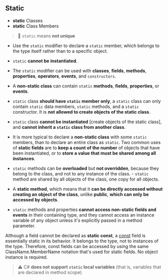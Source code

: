 ## Static

- **static** Classes
- **static** Class Members

> 📌 `static` means **not unique**




- Use the `static` modifier to declare a `static` member,  which belongs to the type itself rather than to a specific object. 
- `static` **cannot be instantiated**. 
- The `static` modifier can be used with **classes**, **fields**, **methods**, **properties**, **operators**, **events**, and `constructors`. 
- A **non-static class** can contain `static` **methods**, **fields**, **properties**, or **events**. 
- `static` class **should have `static` member only**, a `static` class can only contain `static` data members, `static` methods, and a `static` constructor. It is **not allowed to create objects of the static class**.  
- `static` class **cannot be instantiated** [create objects of the static class], and **cannot inherit a `static` class from another class**.
- It is more typical to declare a **non-static class** with some `static` members, than to declare an entire class as `static`. Two common uses of **static fields** are to **keep a count of the number** of objects that have been instantiated, or to **store a value that must be shared among all instances**.

- `static` methods can be **overloaded** but **not overridden**, because they belong to the class, and not to any instance of the class. - `static` method are shared by all objects of the class, one copy for all objects. 
- A **static method**, which means that it **can be directly accessed without creating an object of the class**, unlike **public**, **which can only be accessed by objects**.

- `static` methods and properties **cannot access non-static fields and events** in their containing type, and they cannot access an instance variable of any object unless it's explicitly passed in a method parameter.

Although a field cannot be declared as **static const**, a [const](https://docs.microsoft.com/en-us/dotnet/csharp/language-reference/keywords/const) field is essentially static in its behavior. It belongs to the type, not to instances of the type. Therefore, const fields can be accessed by using the same ClassName.MemberName notation that's used for static fields. No object instance is required.


> ⚠️ C# **does not support `static` local variables** (that is, variables that are declared in method scope)


